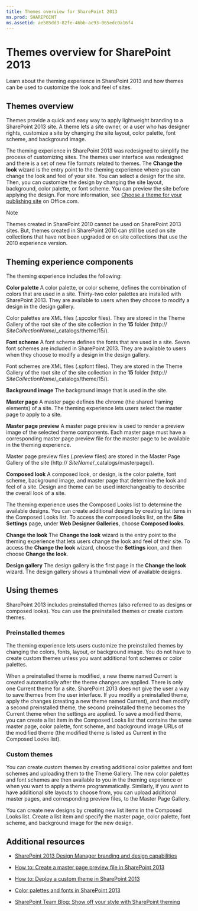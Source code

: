 ```yaml
---
title: Themes overview for SharePoint 2013
ms.prod: SHAREPOINT
ms.assetid: ae585dd3-82fe-46bb-ac93-065edc0a16f4
---
```



# Themes overview for SharePoint 2013
Learn about the theming experience in SharePoint 2013 and how themes can be used to customize the look and feel of sites.
## Themes overview
<a name="section1"> </a>

Themes provide a quick and easy way to apply lightweight branding to a SharePoint 2013 site. A theme lets a site owner, or a user who has designer rights, customize a site by changing the site layout, color palette, font scheme, and background image.
  
    
    
The theming experience in SharePoint 2013 was redesigned to simplify the process of customizing sites. The themes user interface was redesigned and there is a set of new file formats related to themes. The **Change the look** wizard is the entry point to the theming experience where you can change the look and feel of your site. You can select a design for the site. Then, you can customize the design by changing the site layout, background, color palette, or font scheme. You can preview the site before applying the design. For more information, see [Choose a theme for your publishing site](http://office.microsoft.com/en-us/office365-sharepoint-online-enterprise-help/choose-a-theme-for-your-publishing-site-HA102891580.aspx) on Office.com.
  
    
    

> [!NOTE]
> Themes created in SharePoint 2010 cannot be used on SharePoint 2013 sites. But, themes created in SharePoint 2010 can still be used on site collections that have not been upgraded or on site collections that use the 2010 experience version. 
  
    
    


## Theming experience components
<a name="section2"> </a>

The theming experience includes the following:
  
    
    
 **Color palette** A color palette, or color scheme, defines the combination of colors that are used in a site. Thirty-two color palettes are installed with SharePoint 2013. They are available to users when they choose to modify a design in the design gallery.
  
    
    
Color palettes are XML files (.spcolor files). They are stored in the Theme Gallery of the root site of the site collection in the **15** folder (http:// _SiteCollectionName_/_catalogs/theme/15/).
  
    
    
 **Font scheme** A font scheme defines the fonts that are used in a site. Seven font schemes are included in SharePoint 2013. They are available to users when they choose to modify a design in the design gallery.
  
    
    
Font schemes are XML files (.spfont files). They are stored in the Theme Gallery of the root site of the site collection in the **15** folder (http:// _SiteCollectionName_/_catalogs/theme/15/).
  
    
    
 **Background image** The background image that is used in the site.
  
    
    
 **Master page** A master page defines the chrome (the shared framing elements) of a site. The theming experience lets users select the master page to apply to a site.
  
    
    
 **Master page preview** A master page preview is used to render a preview image of the selected theme components. Each master page must have a corresponding master page preview file for the master page to be available in the theming experience.
  
    
    
Master page preview files (.preview files) are stored in the Master Page Gallery of the site (http://  _SiteName_/_catalogs/masterpage/).
  
    
    
 **Composed look** A composed look, or design, is the color palette, font scheme, background image, and master page that determine the look and feel of a site. Design and theme can be used interchangeably to describe the overall look of a site.
  
    
    
The theming experience uses the Composed Looks list to determine the available designs. You can create additional designs by creating list items in the Composed Looks list. To access the composed looks list, on the **Site Settings** page, under **Web Designer Galleries**, choose **Composed looks**.
  
    
    
 **Change the look** The **Change the look** wizard is the entry point to the theming experience that lets users change the look and feel of their site. To access the **Change the look** wizard, choose the **Settings** icon, and then choose **Change the look**.
  
    
    
 **Design gallery** The design gallery is the first page in the **Change the look** wizard. The design gallery shows a thumbnail view of available designs.
  
    
    

## Using themes
<a name="section3"> </a>

SharePoint 2013 includes preinstalled themes (also referred to as designs or composed looks). You can use the preinstalled themes or create custom themes.
  
    
    

### Preinstalled themes

The theming experience lets users customize the preinstalled themes by changing the colors, fonts, layout, or background image. You do not have to create custom themes unless you want additional font schemes or color palettes.
  
    
    
When a preinstalled theme is modified, a new theme named Current is created automatically after the theme changes are applied. There is only one Current theme for a site. SharePoint 2013 does not give the user a way to save themes from the user interface. If you modify a preinstalled theme, apply the changes (creating a new theme named Current), and then modify a second preinstalled theme, the second preinstalled theme becomes the Current theme when the settings are applied. To save a modified theme, you can create a list item in the Composed Looks list that contains the same master page, color palette, font scheme, and background image URLs of the modified theme (the modified theme is listed as Current in the Composed Looks list).
  
    
    

### Custom themes

You can create custom themes by creating additional color palettes and font schemes and uploading them to the Theme Gallery. The new color palettes and font schemes are then available to you in the theming experience or when you want to apply a theme programmatically. Similarly, if you want to have additional site layouts to choose from, you can upload additional master pages, and corresponding preview files, to the Master Page Gallery.
  
    
    
You can create new designs by creating new list items in the Composed Looks list. Create a list item and specify the master page, color palette, font scheme, and background image for the new design.
  
    
    

## Additional resources
<a name="section4"> </a>


-  [SharePoint 2013 Design Manager branding and design capabilities](sharepoint-design-manager-branding-and-design-capabilities.md)
    
  
-  [How to: Create a master page preview file in SharePoint 2013](how-to-create-a-master-page-preview-file-in-sharepoint.md)
    
  
-  [How to: Deploy a custom theme in SharePoint 2013](how-to-deploy-a-custom-theme-in-sharepoint.md)
    
  
-  [Color palettes and fonts in SharePoint 2013](color-palettes-and-fonts-in-sharepoint.md)
    
  
-  [SharePoint Team Blog: Show off your style with SharePoint theming](http://blogs.office.com/b/sharepoint/archive/2012/10/29/show-off-your-style-with-sharepoint-theming.aspx)
    
  

